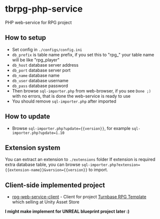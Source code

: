 # tbrpg-php-service
PHP web-service for RPG project

## How to setup
* Set config in `./configs/config.ini`
* `db_prefix` is table name prefix, if you set this to "rpg_" your table name will be like "rpg_player"
* `db_host` database server address
* `db_port` database server port
* `db_name` database name
* `db_user` database username
* `db_pass` database password
* Then browse `sql-importer.php` from web-browser, if you see `Done ;)` with no errors, that is done the web-service is ready to use
* You should remove `sql-importer.php` after imported

## How to update
* Browse `sql-importer.php?update={{version}}`, for example `sql-importer.php?update=1.10`

## Extension system
You can extract an extension to `./extensions` folder
If extension is required extra database table, you can browse `sql-importer.php?extension={{extension-name}}&version={{version}}` to import.

## Client-side implemented project
* [rpg-web-service-client](https://github.com/insthync/rpg-web-service-client) - Client for project [Turnbase RPG Template](https://assetstore.unity.com/packages/templates/systems/turnbase-rpg-template-107578) which selling at Unity Asset Store

**I might make implement for UNREAL blueprint project later :)**
